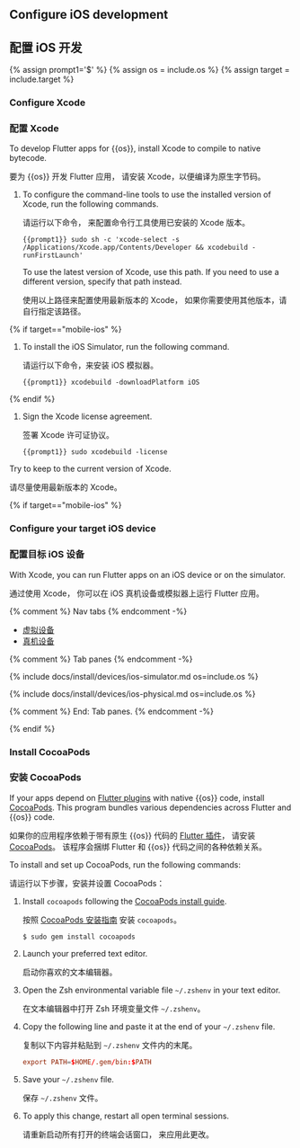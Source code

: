 ## Configure iOS development

## 配置 iOS 开发

{% assign prompt1='$' %}
{% assign os = include.os %}
{% assign target = include.target %}

### Configure Xcode

### 配置 Xcode

To develop Flutter apps for {{os}}, install Xcode to compile to native bytecode.

要为 {{os}} 开发 Flutter 应用，
请安装 Xcode，以便编译为原生字节码。

1. To configure the command-line tools to use the installed version of Xcode,
   run the following commands.

   请运行以下命令，
   来配置命令行工具使用已安装的 Xcode 版本。

    ```terminal
    {{prompt1}} sudo sh -c 'xcode-select -s /Applications/Xcode.app/Contents/Developer && xcodebuild -runFirstLaunch'
    ```

   To use the latest version of Xcode, use this path.
   If you need to use a different version, specify that path instead.

   使用以上路径来配置使用最新版本的 Xcode，
   如果你需要使用其他版本，请自行指定该路径。

{% if target=="mobile-ios" %}

1. To install the iOS Simulator, run the following command.

   请运行以下命令，来安装 iOS 模拟器。

    ```terminal
    {{prompt1}} xcodebuild -downloadPlatform iOS
    ```

{% endif %}

1. Sign the Xcode license agreement.

   签署 Xcode 许可证协议。

    ```terminal
    {{prompt1}} sudo xcodebuild -license
    ```

Try to keep to the current version of Xcode.

请尽量使用最新版本的 Xcode。

{% if target=="mobile-ios" %}

### Configure your target iOS device

### 配置目标 iOS 设备

With Xcode, you can run Flutter apps on an iOS device or on the simulator.

通过使用 Xcode，
你可以在 iOS 真机设备或模拟器上运行 Flutter 应用。

{% comment %} Nav tabs {% endcomment -%}
<ul class="nav nav-tabs" id="ios-devices-vp" role="tablist">
    <li class="nav-item">
        <a class="nav-link active" id="virtual-tab" href="#virtual" role="tab" aria-controls="virtual" aria-selected="true">虚拟设备</a>
    </li>
    <li class="nav-item">
        <a class="nav-link" id="physical-tab" href="#physical" role="tab" aria-controls="physical" aria-selected="false">真机设备</a>
    </li>
</ul>

{% comment %} Tab panes {% endcomment -%}
<div class="tab-content">

<div class="tab-pane active" id="virtual" role="tabpanel" aria-labelledby="virtual-tab" markdown="1">

{% include docs/install/devices/ios-simulator.md os=include.os %}

</div>

<div class="tab-pane" id="physical" role="tabpanel" aria-labelledby="physical-tab" markdown="1">

{% include docs/install/devices/ios-physical.md os=include.os %}

</div>
</div>
{% comment %} End: Tab panes. {% endcomment -%}

{% endif %}

### Install CocoaPods

### 安装 CocoaPods

If your apps depend on [Flutter plugins][] with native {{os}} code,
install [CocoaPods][cocoapods].
This program bundles various dependencies across Flutter and {{os}} code.

如果你的应用程序依赖于带有原生 {{os}} 代码的 [Flutter 插件][Flutter plugins]，
请安装 [CocoaPods][cocoapods]。
该程序会捆绑 Flutter 和 {{os}} 代码之间的各种依赖关系。

To install and set up CocoaPods, run the following commands:

请运行以下步骤，安装并设置 CocoaPods：

1. Install `cocoapods` following the
   [CocoaPods install guide][cocoapods].

   按照 [CocoaPods 安装指南][cocoapods]
   安装 `cocoapods`。

   ```terminal
   $ sudo gem install cocoapods
   ```
1. Launch your preferred text editor.

   启动你喜欢的文本编辑器。

1. Open the Zsh environmental variable file `~/.zshenv` in your text editor.

   在文本编辑器中打开 Zsh 环境变量文件 `~/.zshenv`。

1. Copy the following line and paste it at the end of your `~/.zshenv` file.

   复制以下内容并粘贴到 `~/.zshenv` 文件内的末尾。

   ```conf
   export PATH=$HOME/.gem/bin:$PATH
   ```

1. Save your `~/.zshenv` file.

   保存 `~/.zshenv` 文件。

1. To apply this change, restart all open terminal sessions.

   请重新启动所有打开的终端会话窗口，
   来应用此更改。

[Flutter plugins]: {{site.url}}/packages-and-plugins/developing-packages#types
[cocoapods]: https://guides.cocoapods.org/using/getting-started.html#installation
